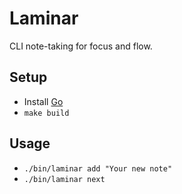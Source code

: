 # Laminar

CLI note-taking for focus and flow.

## Setup
- Install [Go](https://go.dev/)
- `make build`

## Usage
- `./bin/laminar add "Your new note"`
- `./bin/laminar next`